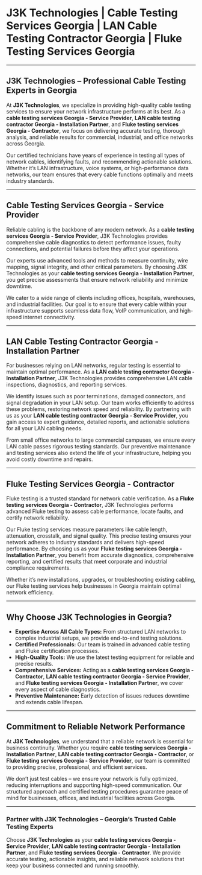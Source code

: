 # J3K Technologies | Cable Testing Services Georgia | LAN Cable Testing Contractor Georgia | Fluke Testing Services Georgia

---

## J3K Technologies – Professional Cable Testing Experts in Georgia

At **J3K Technologies**, we specialize in providing high-quality cable testing services to ensure your network infrastructure performs at its best. As a **cable testing services Georgia - Service Provider**, **LAN cable testing contractor Georgia - Installation Partner**, and **Fluke testing services Georgia - Contractor**, we focus on delivering accurate testing, thorough analysis, and reliable results for commercial, industrial, and office networks across Georgia.

Our certified technicians have years of experience in testing all types of network cables, identifying faults, and recommending actionable solutions. Whether it’s LAN infrastructure, voice systems, or high-performance data networks, our team ensures that every cable functions optimally and meets industry standards.

---

## Cable Testing Services Georgia - Service Provider

Reliable cabling is the backbone of any modern network. As a **cable testing services Georgia - Service Provider**, J3K Technologies provides comprehensive cable diagnostics to detect performance issues, faulty connections, and potential failures before they affect your operations.

Our experts use advanced tools and methods to measure continuity, wire mapping, signal integrity, and other critical parameters. By choosing J3K Technologies as your **cable testing services Georgia - Installation Partner**, you get precise assessments that ensure network reliability and minimize downtime.

We cater to a wide range of clients including offices, hospitals, warehouses, and industrial facilities. Our goal is to ensure that every cable within your infrastructure supports seamless data flow, VoIP communication, and high-speed internet connectivity.

---

## LAN Cable Testing Contractor Georgia - Installation Partner

For businesses relying on LAN networks, regular testing is essential to maintain optimal performance. As a **LAN cable testing contractor Georgia - Installation Partner**, J3K Technologies provides comprehensive LAN cable inspections, diagnostics, and reporting services.  

We identify issues such as poor terminations, damaged connectors, and signal degradation in your LAN setup. Our team works efficiently to address these problems, restoring network speed and reliability. By partnering with us as your **LAN cable testing contractor Georgia - Service Provider**, you gain access to expert guidance, detailed reports, and actionable solutions for all your LAN cabling needs.

From small office networks to large commercial campuses, we ensure every LAN cable passes rigorous testing standards. Our preventive maintenance and testing services also extend the life of your infrastructure, helping you avoid costly downtime and repairs.

---

## Fluke Testing Services Georgia - Contractor

Fluke testing is a trusted standard for network cable verification. As a **Fluke testing services Georgia - Contractor**, J3K Technologies performs advanced Fluke testing to assess cable performance, locate faults, and certify network reliability.  

Our Fluke testing services measure parameters like cable length, attenuation, crosstalk, and signal quality. This precise testing ensures your network adheres to industry standards and delivers high-speed performance. By choosing us as your **Fluke testing services Georgia - Installation Partner**, you benefit from accurate diagnostics, comprehensive reporting, and certified results that meet corporate and industrial compliance requirements.

Whether it’s new installations, upgrades, or troubleshooting existing cabling, our Fluke testing services help businesses in Georgia maintain optimal network efficiency.

---

## Why Choose J3K Technologies in Georgia?

- **Expertise Across All Cable Types:** From structured LAN networks to complex industrial setups, we provide end-to-end testing solutions.  
- **Certified Professionals:** Our team is trained in advanced cable testing and Fluke certification processes.  
- **High-Quality Tools:** We use the latest testing equipment for reliable and precise results.  
- **Comprehensive Services:** Acting as a **cable testing services Georgia - Contractor**, **LAN cable testing contractor Georgia - Service Provider**, and **Fluke testing services Georgia - Installation Partner**, we cover every aspect of cable diagnostics.  
- **Preventive Maintenance:** Early detection of issues reduces downtime and extends cable lifespan.  

---

## Commitment to Reliable Network Performance

At **J3K Technologies**, we understand that a reliable network is essential for business continuity. Whether you require **cable testing services Georgia - Installation Partner**, **LAN cable testing contractor Georgia - Contractor**, or **Fluke testing services Georgia - Service Provider**, our team is committed to providing precise, professional, and efficient services.

We don’t just test cables – we ensure your network is fully optimized, reducing interruptions and supporting high-speed communication. Our structured approach and certified testing procedures guarantee peace of mind for businesses, offices, and industrial facilities across Georgia.

---

### Partner with J3K Technologies – Georgia’s Trusted Cable Testing Experts

Choose **J3K Technologies** as your **cable testing services Georgia - Service Provider**, **LAN cable testing contractor Georgia - Installation Partner**, and **Fluke testing services Georgia - Contractor**. We provide accurate testing, actionable insights, and reliable network solutions that keep your business connected and running smoothly.

